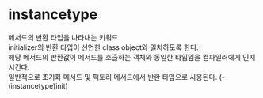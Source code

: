 # instancetype

메서드의 반환 타입을 나타내는 키워드<br>
initializer의 반환 타입이 선언한 class object와 일치하도록 한다.<br>
해당 메서드의 반환값이 메서드를 호출하는 객체와 동일한 타입임을 컴파일러에게 인지시킨다. <br>
일반적으로 초기화 메서드 및 팩토리 메서드에서 반환 타입으로 사용된다. (-(instancetype)init)

